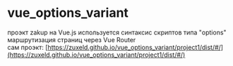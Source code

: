 # vue_options_variant

проэкт zakup на Vue.js
используется синтаксис скриптов типа "options"  
маршрутизация страниц через Vue Router  
сам проэкт: [https://zuxeld.github.io/vue_options_variant/project1/dist/#/](https://zuxeld.github.io/vue_options_variant/project1/dist/#/)
